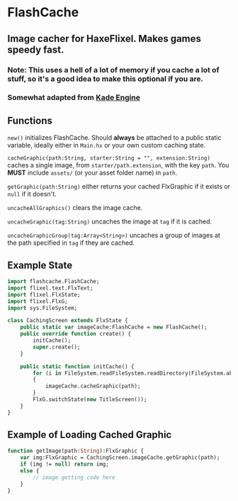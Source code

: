 # **FlashCache**
## Image cacher for **HaxeFlixel**. Makes games **speedy fast.**
### **Note:** This uses a hell of a lot of memory if you cache a lot of stuff, so it's a good idea to make this optional if you are.

### Somewhat adapted from [**Kade Engine**](http://github.com/KadeDev/Kade-Engine)

## **Functions**

`new()` initializes FlashCache. Should **always** be attached to a public static variable, ideally either in `Main.hx` or your own custom caching state.

`cacheGraphic(path:String, starter:String = "", extension:String)` caches a single image, from `starter/path.extension`, with the key `path`. You **MUST** include `assets/` (or your asset folder name) in `path`.

`getGraphic(path:String)` either returns your cached FlxGraphic if it exists or `null` if it doesn't.

`uncacheAllGraphics()` clears the image cache.

`uncacheGraphic(tag:String)` uncaches the image at `tag` if it is cached.

`uncacheGraphicGroup(tag:Array<String>)` uncaches a group of images at the path specified in `tag` if they are cached.

## **Example State**

```hx
import flashcache.FlashCache;
import flixel.text.FlxText;
import flixel.FlxState;
import flixel.FlxG;
import sys.FileSystem;

class CachingScreen extends FlxState {
    public static var imageCache:FlashCache = new FlashCache();
    public override function create() {
        initCache();
        super.create();
    }

    public static function initCache() {
        for (i in FileSystem.readFileSystem.readDirectory(FileSystem.absolutePath("assets/shared/images"))
        {
            imageCache.cacheGraphic(path);
        }
        FlxG.switchState(new TitleScreen());
    }
}
```
## **Example of Loading Cached Graphic**

```hx
function getImage(path:String):FlxGraphic {
    var img:FlxGraphic = CachingScreen.imageCache.getGraphic(path);
    if (img != null) return img;
    else {
        // image getting code here
    }
}
```
